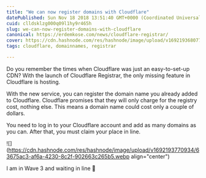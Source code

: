```yaml
---
title: "We can now register domains with Cloudflare"
datePublished: Sun Nov 18 2018 13:51:40 GMT+0000 (Coordinated Universal Time)
cuid: clldsklzg000q09l1hy9r465h
slug: we-can-now-register-domains-with-cloudflare
canonical: https://erdemkose.com/news/cloudflare-registrar/
cover: https://cdn.hashnode.com/res/hashnode/image/upload/v1692193680772/2bdd9c19-3f9b-4f8e-97b5-b37ca0073a6b.png
tags: cloudflare, domainnames, registrar

---
```


Do you remember the times when Cloudflare was just an easy-to-set-up CDN? With the launch of Cloudflare Registrar, the only missing feature in Cloudflare is hosting.

With the new service, you can register the domain name you already added to Cloudflare. Cloudflare promises that they will only charge for the registry cost, nothing else. This means a domain name could cost only a couple of dollars.

You need to log in to your Cloudflare account and add as many domains as you can. After that, you must claim your place in line.

![](https://cdn.hashnode.com/res/hashnode/image/upload/v1692193770934/63675ac3-af6a-4230-8c2f-902663c265b5.webp align="center")

I am in Wave 3 and waiting in line 🙂